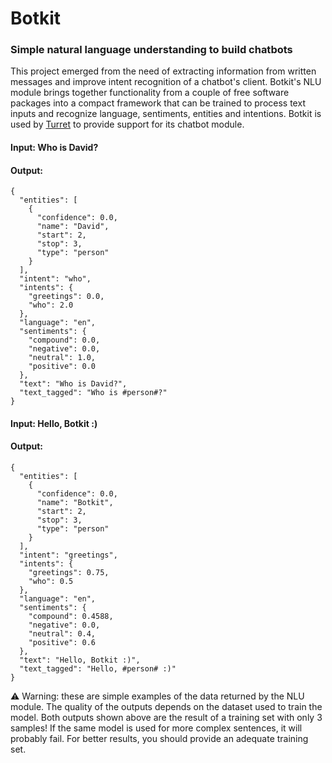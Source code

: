 # Botkit
### Simple natural language understanding to build chatbots

This project emerged from the need of extracting information from written messages and improve intent recognition of a chatbot's client. Botkit's NLU module brings together functionality from a couple of free software packages into a compact framework that can be trained to process text inputs and recognize language, sentiments, entities and intentions. Botkit is used by [Turret](https://github.com/cosmonautd/Turret) to provide support for its chatbot module.

#### Input: Who is David?

#### Output:
```
{
  "entities": [
    {
      "confidence": 0.0,
      "name": "David",
      "start": 2,
      "stop": 3,
      "type": "person"
    }
  ],
  "intent": "who",
  "intents": {
    "greetings": 0.0,
    "who": 2.0
  },
  "language": "en",
  "sentiments": {
    "compound": 0.0,
    "negative": 0.0,
    "neutral": 1.0,
    "positive": 0.0
  },
  "text": "Who is David?",
  "text_tagged": "Who is #person#?"
}
```

#### Input: Hello, Botkit :)

#### Output:
```
{
  "entities": [
    {
      "confidence": 0.0,
      "name": "Botkit",
      "start": 2,
      "stop": 3,
      "type": "person"
    }
  ],
  "intent": "greetings",
  "intents": {
    "greetings": 0.75,
    "who": 0.5
  },
  "language": "en",
  "sentiments": {
    "compound": 0.4588,
    "negative": 0.0,
    "neutral": 0.4,
    "positive": 0.6
  },
  "text": "Hello, Botkit :)",
  "text_tagged": "Hello, #person# :)"
}
```

⚠️ Warning: these are simple examples of the data returned by the NLU module. The quality of the outputs depends on the dataset used to train the model.
Both outputs shown above are the result of a training set with only 3 samples! If the same model is used for more complex sentences, it will probably fail. For better results, you should provide an adequate training set.
